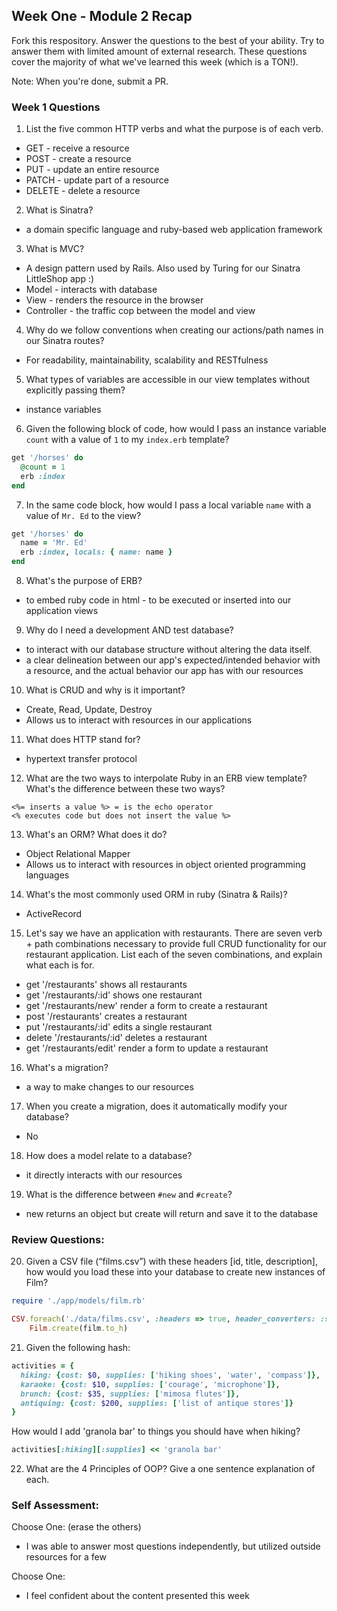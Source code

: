 ## Week One - Module 2 Recap

Fork this respository. Answer the questions to the best of your ability. Try to answer them with limited amount of external research. These questions cover the majority of what we've learned this week (which is a TON!).

Note: When you're done, submit a PR.

### Week 1 Questions

1. List the five common HTTP verbs and what the purpose is of each verb.
* GET - receive a resource
* POST - create a resource
* PUT - update an entire resource
* PATCH - update part of a resource
* DELETE - delete a resource

2. What is Sinatra?
* a domain specific language and ruby-based web application framework

3. What is MVC?
* A design pattern used by Rails. Also used by Turing for our Sinatra LittleShop app :)
* Model - interacts with database
* View - renders the resource in the browser
* Controller - the traffic cop between the model and view

4. Why do we follow conventions when creating our actions/path names in our Sinatra routes?
* For readability, maintainability, scalability and RESTfulness

5. What types of variables are accessible in our view templates without explicitly passing them?
* instance variables

6. Given the following block of code, how would I pass an instance variable `count` with a value of `1` to my `index.erb` template?

  ```ruby
  get '/horses' do
    @count = 1
    erb :index
  end
  ```

7. In the same code block, how would I pass a local variable `name` with a value of `Mr. Ed` to the view?

  ```ruby
  get '/horses' do
    name = 'Mr. Ed'
    erb :index, locals: { name: name }
  end
  ```

8. What's the purpose of ERB?
* to embed ruby code in html - to be executed or inserted into our application views

9. Why do I need a development AND test database?
* to interact with our database structure without altering the data itself.
* a clear delineation between our app's expected/intended behavior with a resource, and the actual behavior our app has with our resources

10. What is CRUD and why is it important?
* Create, Read, Update, Destroy
* Allows us to interact with resources in our applications

11. What does HTTP stand for?
* hypertext transfer protocol

12. What are the two ways to interpolate Ruby in an ERB view template? What's the difference between these two ways?

  ```erb
  <%= inserts a value %> = is the echo operator
  <% executes code but does not insert the value %>
  ```

13. What's an ORM? What does it do?
* Object Relational Mapper
* Allows us to interact with resources in object oriented programming languages

14. What's the most commonly used ORM in ruby (Sinatra & Rails)?
* ActiveRecord

15. Let's say we have an application with restaurants. There are seven verb + path combinations necessary to provide full CRUD functionality for our restaurant application. List each of the seven combinations, and explain what each is for.

* get '/restaurants' shows all restaurants
* get '/restaurants/:id' shows one restaurant
* get '/restaurants/new' render a form to create a restaurant
* post '/restaurants' creates a restaurant
* put '/restaurants/:id' edits a single restaurant
* delete '/restaurants/:id' deletes a restaurant
* get '/restaurants/edit' render a form to update a restaurant

16. What's a migration?
* a way to make changes to our resources

17. When you create a migration, does it automatically modify your database?
* No

18. How does a model relate to a database?
* it directly interacts with our resources

19. What is the difference between `#new` and `#create`?
* new returns an object but create will return and save it to the database

### Review Questions:  
20. Given a CSV file (“films.csv”) with these headers [id, title, description], how would you load these into your database to create new instances of Film?

  ```ruby
  require './app/models/film.rb'

  CSV.foreach('./data/films.csv', :headers => true, header_converters: :symbol) do |film|
      Film.create(film.to_h)
  ```

21. Given the following hash:

  ```ruby
  activities = {
    hiking: {cost: $0, supplies: ['hiking shoes', 'water', 'compass']},
    karaoke: {cost: $10, supplies: ['courage', 'microphone']},
    brunch: {cost: $35, supplies: ['mimosa flutes']},
    antiquing: {cost: $200, supplies: ['list of antique stores']}
  }
  ```
How would I add 'granola bar' to things you should have when hiking?

  ```ruby
  activities[:hiking][:supplies] << 'granola bar'
  ```

22. What are the 4 Principles of OOP? Give a one sentence explanation of each.

### Self Assessment:
Choose One: (erase the others)
* I was able to answer most questions independently, but utilized outside resources for a few

Choose One:
* I feel confident about the content presented this week
